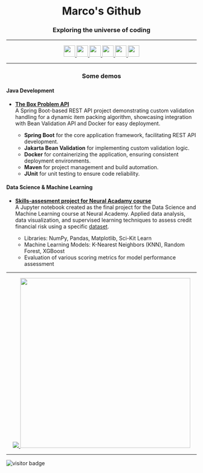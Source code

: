 <h1 align="center">Marco's Github</h1>
<h3 align="center">Exploring the universe of coding</h3>

---

<p align="center">
  <a href="https://www.linkedin.com/in/mr93/">
    <img src="https://img.shields.io/badge/LinkedIn-0077B5?style=for-the-badge&logo=linkedin&logoColor=whit" height="30"/>
  </a>
  <a href="https://www.kaggle.com/markort147">
    <img src="https://img.shields.io/badge/Kaggle-20BEFF?style=for-the-badge&logo=Kaggle&logoColor=white" height="30"/>
  </a>
  <a href="https://www.hackerrank.com/markort147">
    <img src="https://img.shields.io/badge/-Hackerrank-2EC866?style=for-the-badge&logo=HackerRank&logoColor=white" height="30"/>
  </a>
  <a href="https://hyperskill.org/profile/612962295">
    <img src="https://img.shields.io/badge/-Hyperskill-8C5AFF?style=flat&logo=hyperskill&logoColor=white" height="30"/>
  </a>
  <a href="https://pastebin.com/u/Markort">
    <img src="https://img.shields.io/badge/-Pastebin-02456C?style=flat&logo=pastebin&logoColor=white"" height="30"/>
  </a>
  <a href="https://datapizza.tech/folio/marcoromano347">
    <img src="https://img.shields.io/badge/DATA%20PIZZA-red?style=flat-square" height="30"/>
  </a>  
</p>

---

<h3 align="center">Some demos</h3>

<h4 align="left">Java Development</h4>
<p>
  <ul>
    <li><b><a href="https://github.com/markort147/theBoxProblem">The Box Problem API</a></b></li>
    A Spring Boot-based REST API project demonstrating custom validation handling for a dynamic item packing algorithm, showcasing integration with Bean Validation API and Docker for easy deployment.
    <ul>
      <li><b>Spring Boot</b> for the core application framework, facilitating REST API development.</li>
      <li><b>Jakarta Bean Validation</b> for implementing custom validation logic.</li>
      <li><b>Docker</b> for containerizing the application, ensuring consistent deployment environments.</li>
      <li><b>Maven</b> for project management and build automation.</li>
      <li><b>JUnit</b> for unit testing to ensure code reliability.</li>
    </ul>
  </ul>
</p>

<h4 align="left">Data Science & Machine Learning</h4>
<p>
  <ul>
    <li><b><a href="https://github.com/markort147/Notebook_CreditRisk">Skills-assesment project for Neural Acadamy course</a></b></li>
    A Jupyter notebook created as the final project for the Data Science and Machine Learning course at Neural Academy. Applied data analysis, data visualization, and supervised learning techniques to assess credit financial risk using a specific <a href="https://www.kaggle.com/datasets/laotse/credit-risk-dataset">dataset</a>.
    <ul>
      <li>Libraries: NumPy, Pandas, Matplotlib, Sci-Kit Learn</li>
      <li>Machine Learning Models: K-Nearest Neighbors (KNN), Random Forest, XGBoost</li>      
      <li>Evaluation of various scoring metrics for model performance assessment</li>
    </ul>
  </ul>
</p>

---

<p align="center">
  <a href="http://ionicabizau.github.io/github-profile-languages/?user=%2540markort147">
    <img src="https://github-readme-stats.vercel.app/api/top-langs/?username=markort147&count_private=true&langs_count=9&hide=jupyter%20notebook,tex&layout=compact" />
  </a>
  <a href="https://coderstats.github.io/github/#markort147">
    <img width="450" src="https://github-readme-stats.vercel.app/api?username=markort147&show_icons=true&count_private=true" />
  </a>
</p>

---

<p align="left">
  <img src="https://visitor-badge.laobi.icu/badge?page_id=markort147.markort147" alt="visitor badge"/>
</p>
